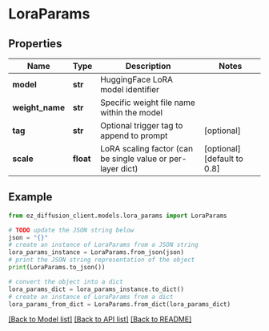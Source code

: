 # LoraParams


## Properties

Name | Type | Description | Notes
------------ | ------------- | ------------- | -------------
**model** | **str** | HuggingFace LoRA model identifier | 
**weight_name** | **str** | Specific weight file name within the model | 
**tag** | **str** | Optional trigger tag to append to prompt | [optional] 
**scale** | **float** | LoRA scaling factor (can be single value or per-layer dict) | [optional] [default to 0.8]

## Example

```python
from ez_diffusion_client.models.lora_params import LoraParams

# TODO update the JSON string below
json = "{}"
# create an instance of LoraParams from a JSON string
lora_params_instance = LoraParams.from_json(json)
# print the JSON string representation of the object
print(LoraParams.to_json())

# convert the object into a dict
lora_params_dict = lora_params_instance.to_dict()
# create an instance of LoraParams from a dict
lora_params_from_dict = LoraParams.from_dict(lora_params_dict)
```
[[Back to Model list]](../README.md#documentation-for-models) [[Back to API list]](../README.md#documentation-for-api-endpoints) [[Back to README]](../README.md)


